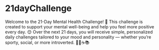# 21dayChallenge
Welcome to the 21-Day Mental Health Challenge! 🌟  This challenge is created to support your mental well-being and help you feel more positive every day. 😊 Over the next 21 days, you will receive simple, personalized daily challenges tailored to your mood and personality — whether you’re sporty, social, or more introverted. 🏃‍♂️☕📚
